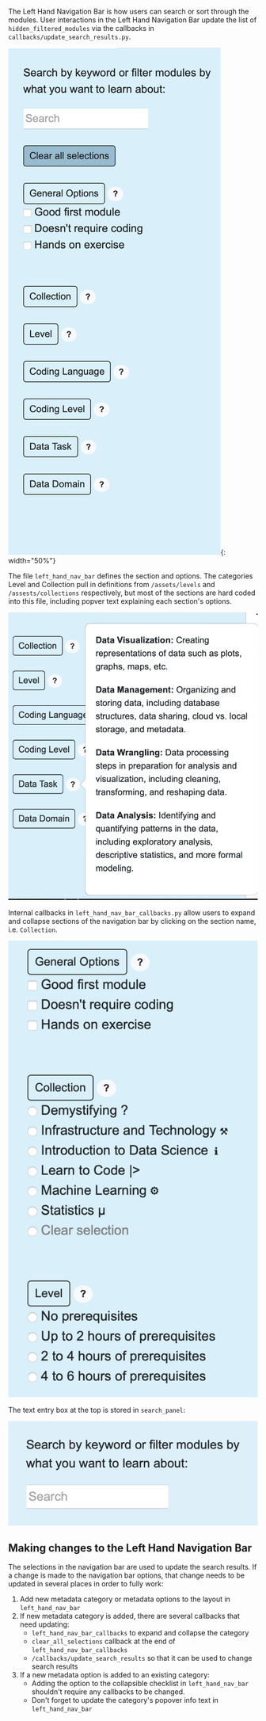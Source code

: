 The Left Hand Navigation Bar is how users can search or sort through the modules. User interactions in the Left Hand Navigation Bar update the list of `hidden_filtered_modules` via the callbacks in `callbacks/update_search_results.py`.

![Left Hand Navigation Bar in default state.](/media/Left_Nav_Bar_Closed.png){: width="50%"}

The file `left_hand_nav_bar` defines the section and options. The categories Level and Collection pull in definitions from `/assets/levels` and `/assests/collections` respectively, but most of the sections are hard coded into this file, including popver text explaining each section's options.

![Information about the Data Task category is available via a popover from the question mark to the right of the Data Task button.](/media/Left_Nav_Bar_Info_Popover.png)


Internal callbacks in `left_hand_nav_bar_callbacks.py` allow users to expand and collapse sections of the navigation bar by clicking on the section name, i.e. `Collection`.

![Left Hand Navigation Bar with Collection and Level sections expanded.](/media/Left_Nav_Bar_Exapnd.png)

The text entry box at the top is stored in `search_panel`:

![Search bar at the top of the Left Hand Navigation Bar.](/media/Left_Nav_Bar_Search.png)

## Making changes to the Left Hand Navigation Bar

The selections in the navigation bar are used to update the search results. If a change is made to the navigation bar options, that change needs to be updated in several places in order to fully work:

1. Add new metadata category or metadata options to the layout in `left_hand_nav_bar`
2.  If new metadata category is added, there are several callbacks that need updating:
    - `left_hand_nav_bar_callbacks` to expand and collapse the category
    - `clear_all_selections` callback at the end of `left_hand_nav_bar_callbacks`
    - `/callbacks/update_search_results` so that it can be used to change search results
3. If a new metadata option is added to an existing category:
    - Adding the option to the collapsible checklist in `left_hand_nav_bar` shouldn't require any callbacks to be changed.
    - Don't forget to update the category's popover info text in `left_hand_nav_bar`

